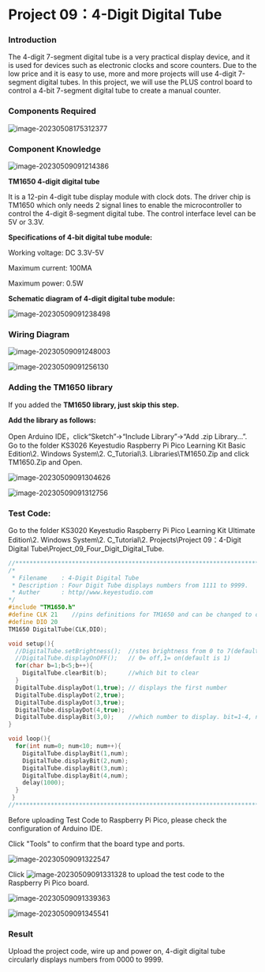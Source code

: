 # Project 09：4-Digit Digital Tube

### **Introduction**

The 4-digit 7-segment digital tube is a very practical display device, and it is used for devices such as electronic clocks and score counters. Due to the low price and it is easy to use, more and more projects will use 4-digit 7-segment digital tubes. In this project, we will use the PLUS control board to control a 4-bit 7-segment digital tube to create a manual counter.

### **Components Required**

![image-20230508175312377](media/image-20230508175312377.png)

### **Component Knowledge**

![image-20230509091214386](media/image-20230509091214386.png)

**TM1650 4-digit digital tube**

It is a 12-pin 4-digit tube display module with clock dots. The driver chip is TM1650 which only needs 2 signal lines to enable the microcontroller to control the 4-digit 8-segment digital tube. The control interface level can be 5V or 3.3V.

**Specifications of 4-bit digital tube module:**

Working voltage: DC 3.3V-5V

Maximum current: 100MA

Maximum power: 0.5W

**Schematic diagram of 4-digit digital tube module:**

![image-20230509091238498](media/image-20230509091238498.png)

### **Wiring Diagram**

![image-20230509091248003](media/image-20230509091248003.png)

![image-20230509091256130](media/image-20230509091256130.png)

### **Adding the TM1650 library**

If you added the **TM1650 library, just skip this step.**

**Add the library as follows:**

Open Arduino IDE，click“Sketch”→“Include Library”→“Add .zip Library...”. Go to the folder KS3026 Keyestudio Raspberry Pi Pico Learning Kit Basic Edition\2. Windows  System\2. C_Tutorial\3. Libraries\TM1650.Zip and click TM1650.Zip and Open.

![image-20230509091304626](media/image-20230509091304626.png)

![image-20230509091312756](media/image-20230509091312756.png)

### **Test Code:**

Go to the folder KS3020 Keyestudio Raspberry Pi Pico Learning Kit Ultimate Edition\2. Windows  System\2. C_Tutorial\2. Projects\Project 09：4-Digit Digital Tube\Project_09_Four_Digit_Digital_Tube.

```c
//**********************************************************************
/* 
 * Filename    : 4-Digit Digital Tube
 * Description : Four Digit Tube displays numbers from 1111 to 9999.
 * Auther      : http//www.keyestudio.com
*/
#include "TM1650.h"
#define CLK 21    //pins definitions for TM1650 and can be changed to other ports 
#define DIO 20
TM1650 DigitalTube(CLK,DIO);

void setup(){
  //DigitalTube.setBrightness();  //stes brightness from 0 to 7(default is 2)
  //DigitalTube.displayOnOFF();   // 0= off,1= on(default is 1)
  for(char b=1;b<5;b++){
    DigitalTube.clearBit(b);      //which bit to clear
  }
  DigitalTube.displayDot(1,true); // displays the first number
  DigitalTube.displayDot(2,true);
  DigitalTube.displayDot(3,true);
  DigitalTube.displayDot(4,true);
  DigitalTube.displayBit(3,0);    //which number to display. bit=1-4, number=0-9
}

void loop(){
  for(int num=0; num<10; num++){
    DigitalTube.displayBit(1,num);
    DigitalTube.displayBit(2,num);
    DigitalTube.displayBit(3,num);
    DigitalTube.displayBit(4,num);
    delay(1000);
  }  
 }
//**********************************************************************************
```


Before uploading Test Code to Raspberry Pi Pico, please check the configuration of Arduino IDE.

Click "Tools" to confirm that the board type and ports.

![image-20230509091322547](media/image-20230509091322547.png)

Click ![image-20230509091331328](media/image-20230509091331328.png) to upload the test code to the Raspberry Pi Pico board.

![image-20230509091339363](media/image-20230509091339363.png)

![image-20230509091345541](media/image-20230509091345541.png)

### **Result**

Upload the project code, wire up and power on, 4-digit digital tube circularly displays numbers from 0000 to 9999.
